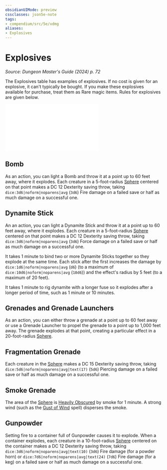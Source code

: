 ```yaml
---
obsidianUIMode: preview
cssclasses: json5e-note
tags:
- compendium/src/5e/xdmg
aliases:
- Explosives
---
```

# Explosives
*Source: Dungeon Master's Guide (2024) p. 72* 

The Explosives table has examples of explosives. If no cost is given for an explosive, it can't typically be bought. If you make these explosives available for purchase, treat them as Rare magic items. Rules for explosives are given below.

![Explosives](/3-Mechanics/CLI/tables/explosives-xdmg.md)

## Bomb

As an action, you can light a Bomb and throw it at a point up to 60 feet away, where it explodes. Each creature in a 5-foot-radius [Sphere](/3-Mechanics/CLI/variant-rules/sphere-area-of-effect-xphb.md) centered on that point makes a DC 12 Dexterity saving throw, taking `dice:3d6|noform|noparens|avg` (`3d6`) Fire damage on a failed save or half as much damage on a successful one.

## Dynamite Stick

An an action, you can light a Dynamite Stick and throw it at a point up to 60 feet away, where it explodes. Each creature in a 5-foot-radius [Sphere](/3-Mechanics/CLI/variant-rules/sphere-area-of-effect-xphb.md) centered on that point makes a DC 12 Dexterity saving throw, taking `dice:3d6|noform|noparens|avg` (`3d6`) Force damage on a failed save or half as much damage on a successful one.

It takes 1 minute to bind two or more Dynamite Sticks together so they explode at the same time. Each stick after the first increases the damage by `dice:1d6|noform|noparens|avg` (`d6`) (to a maximum of `dice:10d6|noform|noparens|avg` (`10d6`)) and the effect's radius by 5 feet (to a maximum of 20 feet).

It takes 1 minute to rig dynamite with a longer fuse so it explodes after a longer period of time, such as 1 minute or 10 minutes.

## Grenades and Grenade Launchers

As an action, you can either throw a grenade at a point up to 60 feet away or use a Grenade Launcher to propel the grenade to a point up to 1,000 feet away. The grenade explodes at that point, creating a particular effect in a 20-foot-radius [Sphere](/3-Mechanics/CLI/variant-rules/sphere-area-of-effect-xphb.md).

## Fragmentation Grenade

Each creature in the [Sphere](/3-Mechanics/CLI/variant-rules/sphere-area-of-effect-xphb.md) makes a DC 15 Dexterity saving throw, taking `dice:5d6|noform|noparens|avg|text(17)` (`5d6`) Piercing damage on a failed save or half as much damage on a successful one.

## Smoke Grenade

The area of the [Sphere](/3-Mechanics/CLI/variant-rules/sphere-area-of-effect-xphb.md) is [Heavily Obscured](/3-Mechanics/CLI/variant-rules/heavily-obscured-xphb.md) by smoke for 1 minute. A strong wind (such as the [Gust of Wind](/3-Mechanics/CLI/spells/gust-of-wind-xphb.md) spell) disperses the smoke.

## Gunpowder

Setting fire to a container full of Gunpowder causes it to explode. When a container explodes, each creature in a 10-foot-radius [Sphere](/3-Mechanics/CLI/variant-rules/sphere-area-of-effect-xphb.md) centered on the container makes a DC 12 Dexterity saving throw, taking `dice:3d6|noform|noparens|avg|text(10)` (`3d6`) Fire damage (for a powder horn) or `dice:7d6|noform|noparens|avg|text(24)` (`7d6`) Fire damage (for a keg) on a failed save or half as much damage on a successful one.